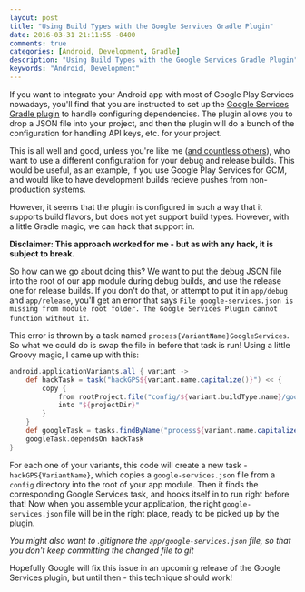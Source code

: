 ```yaml
---
layout: post
title: "Using Build Types with the Google Services Gradle Plugin"
date: 2016-03-31 21:11:55 -0400
comments: true
categories: [Android, Development, Gradle]
description: "Using Build Types with the Google Services Gradle Plugin"
keywords: "Android, Development"
---
```


If you want to integrate your Android app with most of Google Play Services nowadays, you'll find that you are instructed to set up the [Google Services Gradle plugin](https://developers.google.com/android/guides/google-services-plugin) to handle configuring dependencies. The plugin allows you to drop a JSON file into your project, and then the plugin will do a bunch of the configuration for handling API keys, etc. for your project. 

This is all well and good, unless you're like me ([and countless others](https://github.com/googlesamples/google-services/issues/54)), who want to use a different configuration for your debug and release builds. This would be useful, as an example, if you use Google Play Services for GCM, and would like to have development builds recieve pushes from non-production systems.

However, it seems that the plugin is configured in such a way that it supports build flavors, but does not yet support build types. However, with a little Gradle magic, we can hack that support in. 

<!-- more -->

**Disclaimer: This approach worked for me - but as with any hack, it is subject to break.**

So how can we go about doing this? We want to put the debug JSON file into the root of our app module during debug builds, and use the release one for release builds. If you don't do that, or attempt to put it in `app/debug` and `app/release`, you'll get an error that says `File google-services.json is missing from module root folder. The Google Services Plugin cannot function without it`.

This error is thrown by a task named `process{VariantName}GoogleServices`. So what we could do is swap the file in before that task is run! Using a little Groovy magic, I came up with this:

```groovy
android.applicationVariants.all { variant ->
    def hackTask = task("hackGPS${variant.name.capitalize()}") << {
        copy {
            from rootProject.file("config/${variant.buildType.name}/google-services.json")
            into "${projectDir}"
        }
    }
    def googleTask = tasks.findByName("process${variant.name.capitalize()}GoogleServices")
    googleTask.dependsOn hackTask
}
```

For each one of your variants, this code will create a new task - `hackGPS{VariantName}`, which copies a `google-services.json` file from a `config` directory into the root of your app module. Then it finds the corresponding Google Services task, and hooks itself in to run right before that! Now when you assemble your application, the right `google-services.json` file will be in the right place, ready to be picked up by the plugin.

*You might also want to .gitignore the `app/google-services.json` file, so that you don't keep committing the changed file to git*

Hopefully Google will fix this issue in an upcoming release of the Google Services plugin, but until then - this technique should work!